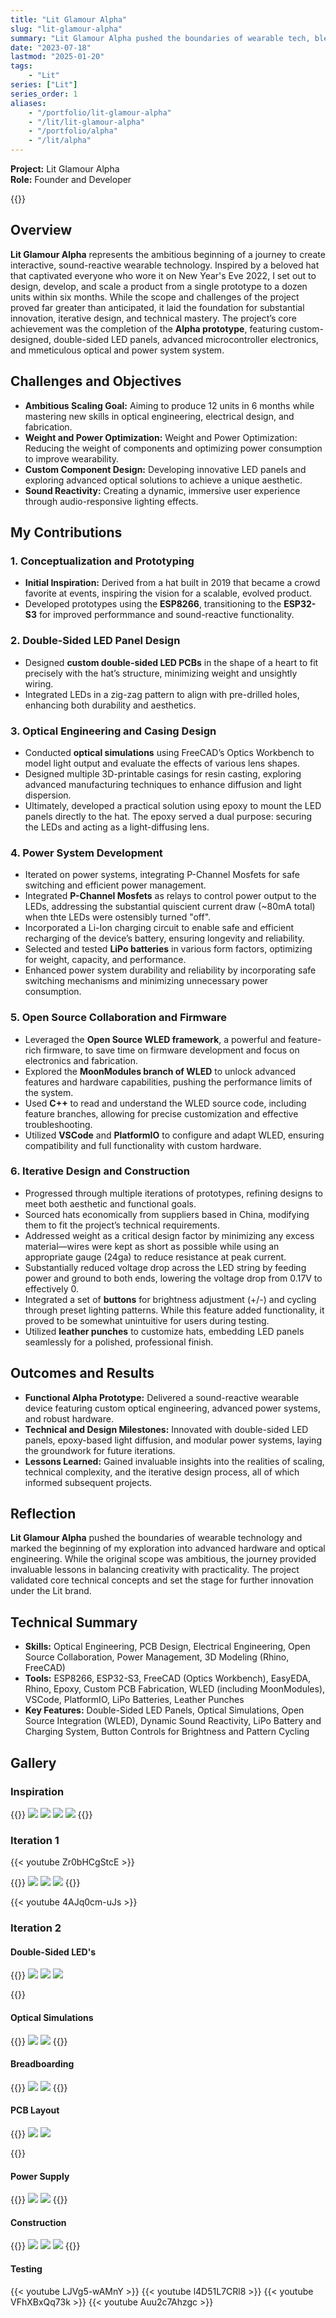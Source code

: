 ```yaml
---
title: "Lit Glamour Alpha"
slug: "lit-glamour-alpha"
summary: "Lit Glamour Alpha pushed the boundaries of wearable tech, blending custom double-sided LED panels, advanced optical engineering, and sound-reactive features. This ambitious first phase laid the groundwork for scalable, innovative designs while overcoming challenges in power, weight, and usability."
date: "2023-07-18"
lastmod: "2025-01-20"
tags:
    - "Lit"
series: ["Lit"]
series_order: 1
aliases:
    - "/portfolio/lit-glamour-alpha"
    - "/lit/lit-glamour-alpha"
    - "/portfolio/alpha"
    - "/lit/alpha"
---
```

**Project:** Lit Glamour Alpha  
**Role:** Founder and Developer  

{{<youtube qaizxUudKTc >}}

## Overview
**Lit Glamour Alpha** represents the ambitious beginning of a journey to create interactive, sound-reactive 
wearable technology. Inspired by a beloved hat that captivated everyone who wore it on New Year's Eve 2022, I 
set out to design, develop, and scale a product from a single prototype to a dozen units within six months. 
While the scope and challenges of the project proved far greater than anticipated, it laid the foundation for 
substantial innovation, iterative design, and technical mastery. The project’s core achievement was the 
completion of the **Alpha prototype**, featuring custom-designed, double-sided LED panels, advanced 
microcontroller electronics, and mmeticulous optical and power system system.

## Challenges and Objectives
- **Ambitious Scaling Goal:** Aiming to produce 12 units in 6 months while mastering new skills in optical engineering, electrical design, and fabrication.
- **Weight and Power Optimization:** Weight and Power Optimization: Reducing the weight of components and optimizing power consumption to improve wearability.
- **Custom Component Design:** Developing innovative LED panels and exploring advanced optical solutions to achieve a unique aesthetic.
- **Sound Reactivity:** Creating a dynamic, immersive user experience through audio-responsive lighting effects.

## My Contributions
### 1. Conceptualization and Prototyping
- **Initial Inspiration:** Derived from a hat built in 2019 that became a crowd favorite at events, inspiring the vision for a scalable, evolved product.
- Developed prototypes using the **ESP8266**, transitioning to the **ESP32-S3** for improved performmance and sound-reactive functionality.

### 2. Double-Sided LED Panel Design
- Designed **custom double-sided LED PCBs** in the shape of a heart to fit precisely with the hat’s structure, minimizing weight and unsightly wiring.
- Integrated LEDs in a zig-zag pattern to align with pre-drilled holes, enhancing both durability and aesthetics.

### 3. Optical Engineering and Casing Design
- Conducted **optical simulations** using FreeCAD’s Optics Workbench to model light output and evaluate the effects of various lens shapes.
- Designed multiple 3D-printable casings for resin casting, exploring advanced manufacturing techniques to enhance diffusion and light dispersion.
- Ultimately, developed a practical solution using epoxy to mount the LED panels directly to the hat. The epoxy served a dual purpose: securing the LEDs and acting as a light-diffusing lens.

### 4. Power System Development
- Iterated on power systems, integrating P-Channel Mosfets for safe switching and efficient power management.
- Integrated **P-Channel Mosfets** as relays to control power output to the LEDs, addressing the substantial quiscient current draw (~80mA total) when thte LEDs were ostensibly turned "off".
- Incorporated a Li-Ion charging circuit to enable safe and efficient recharging of the device’s battery, ensuring longevity and reliability.
- Selected and tested **LiPo batteries** in various form factors, optimizing for weight, capacity, and performance.
- Enhanced power system durability and reliability by incorporating safe switching mechanisms and minimizing unnecessary power consumption.

### 5. Open Source Collaboration and Firmware
- Leveraged the **Open Source WLED framework**, a powerful and feature-rich firmware, to save time on firmware development and focus on electronics and fabrication.
- Explored the **MoonModules branch of WLED** to unlock advanced features and hardware capabilities, pushing the performance limits of the system.
- Used **C++** to read and understand the WLED source code, including feature branches, allowing for precise customization and effective troubleshooting.
- Utilized **VSCode** and **PlatformIO** to configure and adapt WLED, ensuring compatibility and full functionality with custom hardware.

### 6. Iterative Design and Construction
- Progressed through multiple iterations of prototypes, refining designs to meet both aesthetic and functional goals.
- Sourced hats economically from suppliers based in China, modifying them to fit the project’s technical requirements.
- Addressed weight as a critical design factor by minimizing any excess material—wires were kept as short as possible while using an appropriate gauge (24ga) to reduce resistance at peak current.
- Substantially reduced voltage drop across the LED string by feeding power and ground to both ends, lowering the voltage drop from 0.17V to effectively 0.
- Integrated a set of **buttons** for brightness adjustment (+/-) and cycling through preset lighting patterns. While this feature added functionality, it proved to be somewhat unintuitive for users during testing.
- Utilized **leather punches** to customize hats, embedding LED panels seamlessly for a polished, professional finish.

## Outcomes and Results
- **Functional Alpha Prototype:** Delivered a sound-reactive wearable device featuring custom optical engineering, advanced power systems, and robust hardware.
- **Technical and Design Milestones:** Innovated with double-sided LED panels, epoxy-based light diffusion, and modular power systems, laying the groundwork for future iterations.
- **Lessons Learned:** Gained invaluable insights into the realities of scaling, technical complexity, and the iterative design process, all of which informed subsequent projects.

## Reflection
**Lit Glamour Alpha** pushed the boundaries of wearable technology and marked the beginning of my exploration 
into advanced hardware and optical engineering. While the original scope was ambitious, the journey provided 
invaluable lessons in balancing creativity with practicality. The project validated core technical concepts 
and set the stage for further innovation under the Lit brand.

## Technical Summary
- **Skills:** Optical Engineering, PCB Design, Electrical Engineering, Open Source Collaboration, Power Management, 3D Modeling (Rhino, FreeCAD)
- **Tools:** ESP8266, ESP32-S3, FreeCAD (Optics Workbench), EasyEDA, Rhino, Epoxy, Custom PCB Fabrication, WLED (including MoonModules), VSCode, PlatformIO, LiPo Batteries, Leather Punches
- **Key Features:** Double-Sided LED Panels, Optical Simulations, Open Source Integration (WLED), Dynamic Sound Reactivity, LiPo Battery and Charging System, Button Controls for Brightness and Pattern Cycling

## Gallery
### Inspiration
{{<gallery>}}
<img src="Original_Redux.jpg" class="grid-w50" />
<img src="Shambhala_2022_Hat_1.jpg" class="grid-w50" />
<img src="Shambhala_2022_Hat_2.jpg" class="grid-w50" />
<img src="Shambhala_2022_Hat_3.jpg" class="grid-w50" />
{{</gallery>}}


### Iteration 1
{{< youtube Zr0bHCgStcE >}}

{{<gallery>}}
<img src="ESP8266_Li-Ion_Charger_First_Iteration_Oops.JPG" class="grid-w50 md:grid-w33"/>
<img src="ESP8266_Buttons_MK1_Breadboard.JPG" class="grid-w50 md:grid-w33"/>
<img src="Cowboy_Prototype_MK1.JPG" class="grid-w50 md:grid-w33"/>
{{</gallery>}}

{{< youtube 4AJq0cm-uJs >}}

### Iteration 2

#### Double-Sided LED's
{{<gallery>}}
<img src="Heart_PCB_Schematic.JPG" class="grid-w50 md:grid-w33"/>
<img src="Lit_Glamour_Alpha.jpg" class="grid-w50 md:grid-w33"/>
<img src="Single_PCB_Palm.jpg" class="grid-w50 md:grid-w33"/>

{{</gallery>}}

#### Optical Simulations

{{<gallery>}}
<img src="Casing_Optics_Simulation_White.JPG" class="grid-w50" />
<img src="Casing_Optics_Simulation_Full_Spectrum.JPG" class="grid-w50" />
{{</gallery>}}

#### Breadboarding
{{<gallery>}}
<img src="Final_Countdown_Dual_Power_Supply.JPG" class="grid-w50" />
<img src="Final_Countdown_ESP32_S3_Breadboard.JPG" class="grid-w50" />
{{</gallery>}}

#### PCB Layout
{{<gallery>}}
<img src="pcb_layout/Alpha_S3_Schematic.JPG" class="grid-w50" />
<img src="pcb_layout/ESP32_S3_Board_Layout_Fail.JPG" class="grid-w50" />

{{</gallery>}}

#### Power Supply
{{<gallery>}}
<img src="power_supply/Updated_Power_Supply_1.jpg" class="grid-w50" />
<img src="power_supply/Updated_Power_Supply_2.jpg" class="grid-w50" />
{{</gallery>}}

#### Construction
{{<gallery>}}
<img src="construction/Epoxy_Embedded_PCB_1.jpg" class="grid-w50 md:grid-w33" />
<img src="construction/Epoxy_Embedded_PCB_2.jpg" class="grid-w50 md:grid-w33" />
<img src="construction/Epoxy_Embedded_PCB_3.jpg" class="grid-w50 md:grid-w33" />
{{</gallery>}}

#### Testing

{{< youtube LJVg5-wAMnY >}}
{{< youtube l4D51L7CRl8 >}}
{{< youtube VFhXBxQq73k >}}
{{< youtube Auu2c7Ahzgc >}}
